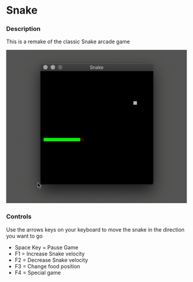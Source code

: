 # Snake

### Description

This is a remake of the classic Snake arcade game

![](README.gif)

### Controls

Use the arrows keys on your keyboard to move the snake in the direction you want to go

- Space Key = Pause Game
- F1 = Increase Snake velocity
- F2 = Decrease Snake velocity
- F3 = Change food position
- F4 = Special game
